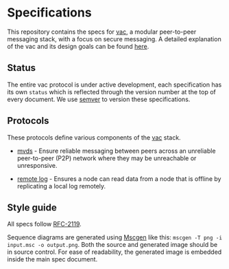# Specifications

This repository contains the specs for [vac](https://vac.dev), a modular peer-to-peer messaging stack, with a focus on secure messaging. A detailed explanation of the vac and its design goals can be found [here](https://vac.dev/vac-overview).

## Status

The entire vac protocol is under active development, each specification has its own `status` which is reflected through the version number at the top of every document. We use [semver](https://semver.org/) to version these specifications.

## Protocols

These protocols define various components of the [vac](https://vac.dev) stack.

 - [mvds](./mvds.md) - Ensure reliable messaging between peers across an unreliable peer-to-peer (P2P) network where they may be unreachable or unresponsive.

 - [remote log](./remote-log.md) - Ensures a node can read data from a node that is offline by replicating a local log remotely.


## Style guide
<!-- @Todo put this in a better place !-->
All specs follow [RFC-2119](https://tools.ietf.org/html/rfc2119).

Sequence diagrams are generated using [Mscgen](http://www.mcternan.me.uk/mscgen/) like this: `mscgen -T png -i input.msc -o output.png`. Both the source and generated image should be in source control. For ease of readability, the generated image is embedded inside the main spec document.
